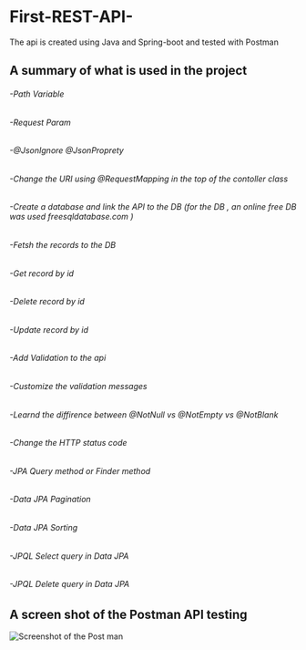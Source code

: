 # First-REST-API-
The api is created using Java and Spring-boot and tested with Postman 

## A summary of what is used in the project
###### -Path Variable
###### -Request Param
###### -@JsonIgnore @JsonProprety
###### -Change the URI using @RequestMapping in the top of the contoller class
###### -Create a database and link the API to the DB (for the DB , an online free DB was used freesqldatabase.com )
###### -Fetsh the records to the DB
###### -Get record by id
###### -Delete record by id
###### -Update record by id
###### -Add Validation to the api
###### -Customize the validation messages
###### -Learnd the diffirence between @NotNull vs @NotEmpty vs @NotBlank
###### -Change the HTTP status code
###### -JPA Query method or Finder method 
###### -Data JPA Pagination
###### -Data JPA Sorting
###### -JPQL Select query in Data JPA
###### -JPQL Delete query in Data JPA

## A screen shot of the Postman API testing 

![Screenshot of the Post man](https://user-images.githubusercontent.com/60832087/193566615-c09db937-8688-468e-8145-8d1f6db51415.png)

